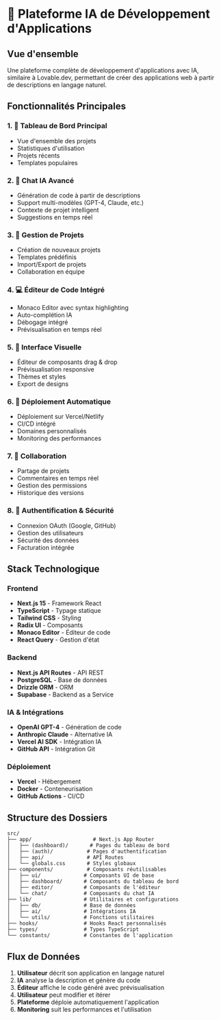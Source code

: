 # 🚀 Plateforme IA de Développement d'Applications

## Vue d'ensemble
Une plateforme complète de développement d'applications avec IA, similaire à Lovable.dev, permettant de créer des applications web à partir de descriptions en langage naturel.

## Fonctionnalités Principales

### 1. 🎯 Tableau de Bord Principal
- Vue d'ensemble des projets
- Statistiques d'utilisation
- Projets récents
- Templates populaires

### 2. 🤖 Chat IA Avancé
- Génération de code à partir de descriptions
- Support multi-modèles (GPT-4, Claude, etc.)
- Contexte de projet intelligent
- Suggestions en temps réel

### 3. 📁 Gestion de Projets
- Création de nouveaux projets
- Templates prédéfinis
- Import/Export de projets
- Collaboration en équipe

### 4. 💻 Éditeur de Code Intégré
- Monaco Editor avec syntax highlighting
- Auto-complétion IA
- Débogage intégré
- Prévisualisation en temps réel

### 5. 🎨 Interface Visuelle
- Éditeur de composants drag & drop
- Prévisualisation responsive
- Thèmes et styles
- Export de designs

### 6. 🚀 Déploiement Automatique
- Déploiement sur Vercel/Netlify
- CI/CD intégré
- Domaines personnalisés
- Monitoring des performances

### 7. 👥 Collaboration
- Partage de projets
- Commentaires en temps réel
- Gestion des permissions
- Historique des versions

### 8. 🔐 Authentification & Sécurité
- Connexion OAuth (Google, GitHub)
- Gestion des utilisateurs
- Sécurité des données
- Facturation intégrée

## Stack Technologique

### Frontend
- **Next.js 15** - Framework React
- **TypeScript** - Typage statique
- **Tailwind CSS** - Styling
- **Radix UI** - Composants
- **Monaco Editor** - Éditeur de code
- **React Query** - Gestion d'état

### Backend
- **Next.js API Routes** - API REST
- **PostgreSQL** - Base de données
- **Drizzle ORM** - ORM
- **Supabase** - Backend as a Service

### IA & Intégrations
- **OpenAI GPT-4** - Génération de code
- **Anthropic Claude** - Alternative IA
- **Vercel AI SDK** - Intégration IA
- **GitHub API** - Intégration Git

### Déploiement
- **Vercel** - Hébergement
- **Docker** - Conteneurisation
- **GitHub Actions** - CI/CD

## Structure des Dossiers

```
src/
├── app/                    # Next.js App Router
│   ├── (dashboard)/       # Pages du tableau de bord
│   ├── (auth)/           # Pages d'authentification
│   ├── api/              # API Routes
│   └── globals.css       # Styles globaux
├── components/           # Composants réutilisables
│   ├── ui/              # Composants UI de base
│   ├── dashboard/       # Composants du tableau de bord
│   ├── editor/          # Composants de l'éditeur
│   └── chat/            # Composants du chat IA
├── lib/                 # Utilitaires et configurations
│   ├── db/              # Base de données
│   ├── ai/              # Intégrations IA
│   └── utils/           # Fonctions utilitaires
├── hooks/               # Hooks React personnalisés
├── types/               # Types TypeScript
└── constants/           # Constantes de l'application
```

## Flux de Données

1. **Utilisateur** décrit son application en langage naturel
2. **IA** analyse la description et génère du code
3. **Éditeur** affiche le code généré avec prévisualisation
4. **Utilisateur** peut modifier et itérer
5. **Plateforme** déploie automatiquement l'application
6. **Monitoring** suit les performances et l'utilisation
